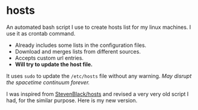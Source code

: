 # hosts

An automated bash script I use to create hosts list for my linux machines.
I use it as crontab command.

- Already includes some lists in the configuration files.
- Download and merges lists from different sources.
- Accepts custom url entries.
- **Will try to update the host file.**

It uses `sudo` to update the `/etc/hosts` file without any warning.
*May disrupt the spacetime continuum forever.*

I was inspired from [StevenBlack/hosts](https://github.com/StevenBlack/hosts) and revised a very very old script I had, for the similar purpose.
Here is my new version.


